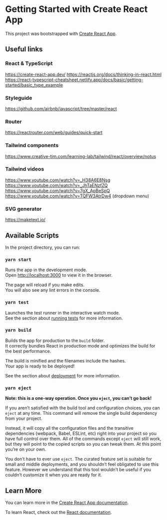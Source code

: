 # Getting Started with Create React App

This project was bootstrapped with [Create React App](https://github.com/facebook/create-react-app).

## Useful links

### React & TypeScript
https://create-react-app.dev/
https://reactjs.org/docs/thinking-in-react.html
https://react-typescript-cheatsheet.netlify.app/docs/basic/getting-started/basic_type_example

### Styleguide
https://github.com/airbnb/javascript/tree/master/react

### Router
https://reactrouter.com/web/guides/quick-start

### Tailwind components
https://www.creative-tim.com/learning-lab/tailwind/react/overview/notus

### Tailwind videos
https://www.youtube.com/watch?v=_H38A6E8Nsg
https://www.youtube.com/watch?v=_JhTaENzfZQ
https://www.youtube.com/watch?v=7gX_ApBeSpQ
https://www.youtube.com/watch?v=TQFW3AtrDw4 (dropdown menu)

### SVG generator
https://maketext.io/

## Available Scripts

In the project directory, you can run:

### `yarn start`

Runs the app in the development mode.\
Open [http://localhost:3000](http://localhost:3000) to view it in the browser.

The page will reload if you make edits.\
You will also see any lint errors in the console.

### `yarn test`

Launches the test runner in the interactive watch mode.\
See the section about [running tests](https://facebook.github.io/create-react-app/docs/running-tests) for more information.

### `yarn build`

Builds the app for production to the `build` folder.\
It correctly bundles React in production mode and optimizes the build for the best performance.

The build is minified and the filenames include the hashes.\
Your app is ready to be deployed!

See the section about [deployment](https://facebook.github.io/create-react-app/docs/deployment) for more information.

### `yarn eject`

**Note: this is a one-way operation. Once you `eject`, you can’t go back!**

If you aren’t satisfied with the build tool and configuration choices, you can `eject` at any time. This command will remove the single build dependency from your project.

Instead, it will copy all the configuration files and the transitive dependencies (webpack, Babel, ESLint, etc) right into your project so you have full control over them. All of the commands except `eject` will still work, but they will point to the copied scripts so you can tweak them. At this point you’re on your own.

You don’t have to ever use `eject`. The curated feature set is suitable for small and middle deployments, and you shouldn’t feel obligated to use this feature. However we understand that this tool wouldn’t be useful if you couldn’t customize it when you are ready for it.

## Learn More

You can learn more in the [Create React App documentation](https://facebook.github.io/create-react-app/docs/getting-started).

To learn React, check out the [React documentation](https://reactjs.org/).
